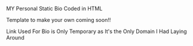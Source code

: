 MY Personal Static Bio Coded in HTML

Template to make your own coming soon!!

Link Used For Bio is Only Temporary as It's the Only Domain I Had Laying Around


